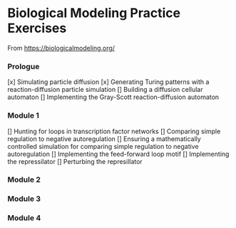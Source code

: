 # Biological Modeling Practice Exercises
From https://biologicalmodeling.org/

### Prologue
[x] Simulating particle diffusion
[x] Generating Turing patterns with a reaction-diffusion particle simulation
[] Building a diffusion cellular automaton
[] Implementing the Gray-Scott reaction-diffusion automaton

### Module 1
[] Hunting for loops in transcription factor networks
[] Comparing simple regulation to negative autoregulation
[] Ensuring a mathematically controlled simulation for comparing simple regulation to negative autoregulation
[] Implementing the feed-forward loop motif
[] Implementing the repressilator
[] Perturbing the represillator

### Module 2

### Module 3

### Module 4
